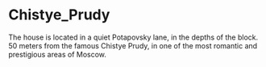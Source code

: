 # Chistye_Prudy
The house is located in a quiet Potapovsky lane, in the depths of the block. 50 meters from the famous Chistye Prudy, in one of the most romantic and prestigious areas of Moscow.
